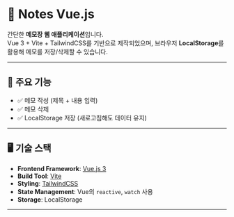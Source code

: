 # 📝 Notes Vue.js

간단한 **메모장 웹 애플리케이션**입니다.  
Vue 3 + Vite + TailwindCSS를 기반으로 제작되었으며, 브라우저 **LocalStorage**를 활용해 메모를 저장/삭제할 수 있습니다.

---

## 🚀 주요 기능

- ✅ 메모 작성 (제목 + 내용 입력)
- ✅ 메모 삭제
- ✅ LocalStorage 저장 (새로고침해도 데이터 유지)

---

## 🖥️ 기술 스택

- **Frontend Framework**: [Vue.js 3](https://vuejs.org/)
- **Build Tool**: [Vite](https://vitejs.dev/)
- **Styling**: [TailwindCSS](https://tailwindcss.com/)
- **State Management**: Vue의 `reactive`, `watch` 사용
- **Storage**: LocalStorage

---

```

```
